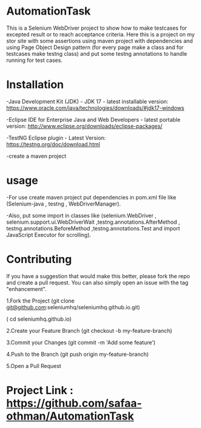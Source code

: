 # AutomationTask

This is a Selenium WebDriver project to show how to make testcases for excepted result or to reach acceptance criteria. Here this is a project on my stor site with some assertions using maven project with dependencies and using Page Object Design pattern (for every page make a class and for testcases make testng class) and put some testng annotations to handle running for test cases.

# Installation

-Java Development Kit (JDK) - JDK 17 - latest installable version: https://www.oracle.com/java/technologies/downloads/#jdk17-windows

-Eclipse IDE for Enterprise Java and Web Developers - latest portable version: http://www.eclipse.org/downloads/eclipse-packages/

-TestNG Eclipse plugin - Latest Version: https://testng.org/doc/download.html

-create a maven project

# usage
-For use create maven project put dependencies in pom.xml file like (Selenium-java , testng , WebDriverManager).

-Also, put some import in classes like (selenium.WebDriver , selenium.support.ui.WebDriverWait ,testng.annotations.AfterMethod , testng.annotations.BeforeMethod ,testng.annotations.Test and import JavaScript Executor for scrolling).

# Contributing
If you have a suggestion that would make this better, please fork the repo and create a pull request. You can also simply open an issue with the tag "enhancement".

1.Fork the Project (git clone git@github.com:seleniumhq/seleniumhq.github.io.git)

( cd seleniumhq.github.io)

2.Create your Feature Branch (git checkout -b my-feature-branch)

3.Commit your Changes (git commit -m 'Add some feature')

4.Push to the Branch (git push origin my-feature-branch)

5.Open a Pull Request


# Project Link : https://github.com/safaa-othman/AutomationTask
